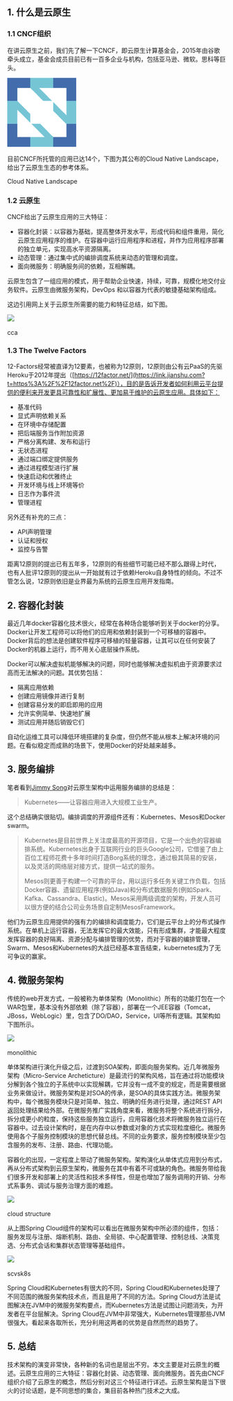 ## 1. 什么是云原生

### 1.1 CNCF组织

在讲云原生之前，我们先了解一下CNCF，即云原生计算基金会，2015年由谷歌牵头成立，基金会成员目前已有一百多企业与机构，包括亚马逊、微软。思科等巨头。

![](/image/cncf.png)

目前CNCF所托管的应用已达14个，下图为其公布的Cloud Native Landscape，给出了云原生生态的参考体系。



Cloud Native Landscape

### 1.2 云原生

CNCF给出了云原生应用的三大特征：

* 容器化封装：以容器为基础，提高整体开发水平，形成代码和组件重用，简化云原生应用程序的维护。在容器中运行应用程序和进程，并作为应用程序部署的独立单元，实现高水平资源隔离。
* 动态管理：通过集中式的编排调度系统来动态的管理和调度。
* 面向微服务：明确服务间的依赖，互相解耦。

云原生包含了一组应用的模式，用于帮助企业快速，持续，可靠，规模化地交付业务软件。云原生由微服务架构，DevOps 和以容器为代表的敏捷基础架构组成。

这边引用网上关于云原生所需要的能力和特征总结，如下图。

![](//upload-images.jianshu.io/upload_images/7891228-b9f958627d0aa2fc.jpg?imageMogr2/auto-orient/strip|imageView2/2/w/1200/format/webp)

cca

### 1.3 The Twelve Factors

12-Factors经常被直译为12要素，也被称为12原则，12原则由公有云PaaS的先驱Heroku于2012年提出（[https://12factor.net/](https://link.jianshu.com?t=https%3A%2F%2F12factor.net%2F)），目的是告诉开发者如何利用云平台提供的便利来开发更具可靠性和扩展性、更加易于维护的云原生应用。具体如下：

* 基准代码
* 显式声明依赖关系
* 在环境中存储配置
* 把后端服务当作附加资源
* 严格分离构建、发布和运行
* 无状态进程
* 通过端口绑定提供服务
* 通过进程模型进行扩展
* 快速启动和优雅终止
* 开发环境与线上环境等价
* 日志作为事件流
* 管理进程

另外还有补充的三点：

* API声明管理
* 认证和授权
* 监控与告警

距离12原则的提出已有五年多，12原则的有些细节可能已经不那么跟得上时代，也有人批评12原则的提出从一开始就有过于依赖Heroku自身特性的倾向。不过不管怎么说，12原则依旧是业界最为系统的云原生应用开发指南。

## 2. 容器化封装

最近几年docker容器化技术很火，经常在各种场合能够听到关于docker的分享。Docker让开发工程师可以将他们的应用和依赖封装到一个可移植的容器中。Docker背后的想法是创建软件程序可移植的轻量容器，让其可以在任何安装了Docker的机器上运行，而不用关心底层操作系统。

Docker可以解决虚拟机能够解决的问题，同时也能够解决虚拟机由于资源要求过高而无法解决的问题。其优势包括：

* 隔离应用依赖
* 创建应用镜像并进行复制
* 创建容易分发的即启即用的应用
* 允许实例简单、快速地扩展
* 测试应用并随后销毁它们

自动化运维工具可以降低环境搭建的复杂度，但仍然不能从根本上解决环境的问题。在看似稳定而成熟的场景下，使用Docker的好处越来越多。

## 3. 服务编排

笔者看到[Jimmy Song](https://link.jianshu.com?t=https%3A%2F%2Fjimmysong.io%2Fposts%2Ffrom-kubernetes-to-cloud-native%2F)对云原生架构中运用服务编排的总结是：

> Kubernetes——让容器应用进入大规模工业生产。

这个总结确实很贴切。编排调度的开源组件还有：Kubernetes、Mesos和Docker swarm。

> Kubernetes是目前世界上关注度最高的开源项目，它是一个出色的容器编排系统。Kubernetes出身于互联网行业的巨头Google公司，它借鉴了由上百位工程师花费十多年时间打造Borg系统的理念，通过极其简易的安装，以及灵活的网络层对接方式，提供一站式的服务。
>
> Mesos则更善于构建一个可靠的平台，用以运行多任务关键工作负载，包括Docker容器、遗留应用程序\(例如Java\)和分布式数据服务\(例如Spark、Kafka、Cassandra、Elastic\)。Mesos采用两级调度的架构，开发人员可以很方便的结合公司业务场景自定制MesosFramework。

他们为云原生应用提供的强有力的编排和调度能力，它们是云平台上的分布式操作系统。在单机上运行容器，无法发挥它的最大效能，只有形成集群，才能最大程度发挥容器的良好隔离、资源分配与编排管理的优势，而对于容器的编排管理，Swarm、Mesos和Kubernetes的大战已经基本宣告结束，kubernetes成为了无可争议的赢家。

## 4. 微服务架构

传统的web开发方式，一般被称为单体架构（Monolithic）所有的功能打包在一个WAR包里，基本没有外部依赖（除了容器），部署在一个JEE容器（Tomcat，JBoss，WebLogic）里，包含了DO/DAO，Service，UI等所有逻辑。其架构如下图所示。

![](//upload-images.jianshu.io/upload_images/7891228-5541ee8965435c39.jpg?imageMogr2/auto-orient/strip|imageView2/2/w/400/format/webp)

monolithic

单体架构进行演化升级之后，过渡到SOA架构，即面向服务架构。近几年微服务架构（Micro-Service Archeticture）是最流行的架构风格，旨在通过将功能模块分解到各个独立的子系统中以实现解耦，它并没有一成不变的规定，而是需要根据业务来做设计。微服务架构是对SOA的传承，是SOA的具体实践方法。微服务架构中，每个微服务模块只是对简单、独立、明确的任务进行处理，通过REST API返回处理结果给外部。在微服务推广实践角度来看，微服务将整个系统进行拆分，拆分成更小的粒度，保持这些服务独立运行，应用容器化技术将微服务独立运行在容器中。过去设计架构时，是在内存中以参数或对象的方式实现粒度细化。微服务使用各个子服务控制模块的思想代替总线。不同的业务要求，服务控制模块至少包含服务的发布、注册、路由、代理功能。

容器化的出现，一定程度上带动了微服务架构。架构演化从单体式应用到分布式，再从分布式架构到云原生架构，微服务在其中有着不可或缺的角色。微服务带给我们很多开发和部署上的灵活性和技术多样性，但是也增加了服务调用的开销、分布式系事务、调试与服务治理方面的难题。

![](//upload-images.jianshu.io/upload_images/7891228-771acdc181e27558.png?imageMogr2/auto-orient/strip|imageView2/2/w/867/format/webp)

cloud structure

从上图Spring Cloud组件的架构可以看出在微服务架构中所必须的组件，包括：服务发现与注册、熔断机制、路由、全局锁、中心配置管理、控制总线、决策竞选、分布式会话和集群状态管理等基础组件。

![](//upload-images.jianshu.io/upload_images/7891228-a52db4b2de995e0b.png?imageMogr2/auto-orient/strip|imageView2/2/w/998/format/webp)

scvsk8s

Spring Cloud和Kubernetes有很大的不同，Spring Cloud和Kubernetes处理了不同范围的微服务架构技术点，而且是用了不同的方法。Spring Cloud方法是试图解决在JVM中的微服务架构要点，而Kubernetes方法是试图让问题消失，为开发者在平台层解决。Spring Cloud在JVM中非常强大，Kubernetes管理那些JVM很强大。看起来各取所长，充分利用这两者的优势是自然而然的趋势了。

## 5. 总结

技术架构的演变非常快，各种新的名词也是层出不穷。本文主要是对云原生的概述。云原生应用的三大特征：容器化封装、动态管理、面向微服务。首先由CNCF组织介绍了云原生的概念，然后分别对这三个特征进行详述。云原生架构是当下很火的讨论话题，是不同思想的集合，集目前各种热门技术之大成。

